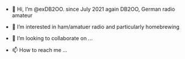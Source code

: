 - 👋 Hi, I’m @exDB2OO. since July 2021 again DB2OO, German radio amateur
- 👀 I’m interested in ham/amatuer radio and particularly homebrewing

- 💞️ I’m looking to collaborate on ...
- 📫 How to reach me ...

<!---
exDB2OO/exDB2OO is a ✨ special ✨ repository because its `README.md` (this file) appears on your GitHub profile.
You can click the Preview link to take a look at your changes.
--->
